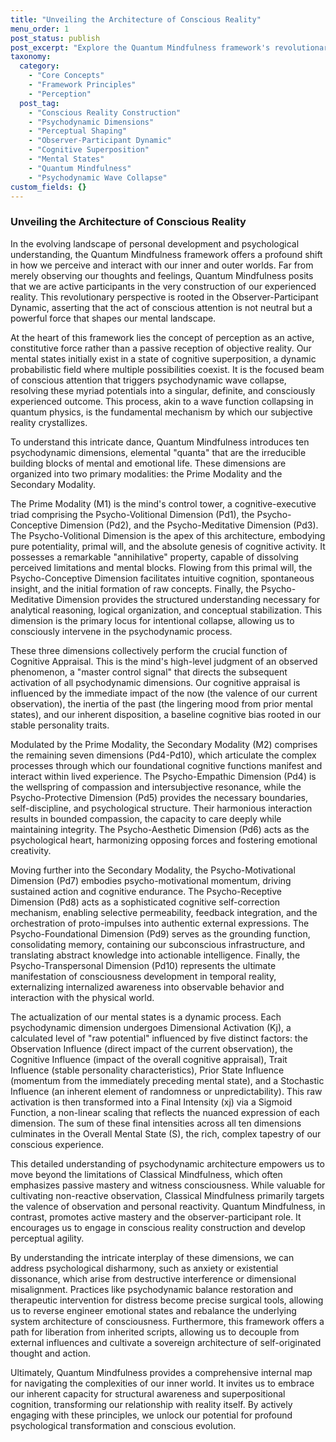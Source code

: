 ```yaml
---
title: "Unveiling the Architecture of Conscious Reality"
menu_order: 1
post_status: publish
post_excerpt: "Explore the Quantum Mindfulness framework's revolutionary perspective on perception. This post delves into how our conscious attention actively shapes experienced reality through psychodynamic wave collapse, moving beyond passive observation to embrace our role as co-creators of our mental landscape. Discover the intricate interplay of psychodynamic dimensions that form our subjective experience and how to leverage them for profound psychological transformation."
taxonomy:
  category:
    - "Core Concepts"
    - "Framework Principles"
    - "Perception"
  post_tag:
    - "Conscious Reality Construction"
    - "Psychodynamic Dimensions"
    - "Perceptual Shaping"
    - "Observer-Participant Dynamic"
    - "Cognitive Superposition"
    - "Mental States"
    - "Quantum Mindfulness"
    - "Psychodynamic Wave Collapse"
custom_fields: {}
---
```


### Unveiling the Architecture of Conscious Reality

In the evolving landscape of personal development and psychological understanding, the Quantum Mindfulness framework offers a profound shift in how we perceive and interact with our inner and outer worlds. Far from merely observing our thoughts and feelings, Quantum Mindfulness posits that we are active participants in the very construction of our experienced reality. This revolutionary perspective is rooted in the Observer-Participant Dynamic, asserting that the act of conscious attention is not neutral but a powerful force that shapes our mental landscape.

At the heart of this framework lies the concept of perception as an active, constitutive force rather than a passive reception of objective reality. Our mental states initially exist in a state of cognitive superposition, a dynamic probabilistic field where multiple possibilities coexist. It is the focused beam of conscious attention that triggers psychodynamic wave collapse, resolving these myriad potentials into a singular, definite, and consciously experienced outcome. This process, akin to a wave function collapsing in quantum physics, is the fundamental mechanism by which our subjective reality crystallizes.

To understand this intricate dance, Quantum Mindfulness introduces ten psychodynamic dimensions, elemental "quanta" that are the irreducible building blocks of mental and emotional life. These dimensions are organized into two primary modalities: the Prime Modality and the Secondary Modality.

The Prime Modality (M1) is the mind's control tower, a cognitive-executive triad comprising the Psycho-Volitional Dimension (Pd1), the Psycho-Conceptive Dimension (Pd2), and the Psycho-Meditative Dimension (Pd3). The Psycho-Volitional Dimension is the apex of this architecture, embodying pure potentiality, primal will, and the absolute genesis of cognitive activity. It possesses a remarkable "annihilative" property, capable of dissolving perceived limitations and mental blocks. Flowing from this primal will, the Psycho-Conceptive Dimension facilitates intuitive cognition, spontaneous insight, and the initial formation of raw concepts. Finally, the Psycho-Meditative Dimension provides the structured understanding necessary for analytical reasoning, logical organization, and conceptual stabilization. This dimension is the primary locus for intentional collapse, allowing us to consciously intervene in the psychodynamic process.

These three dimensions collectively perform the crucial function of Cognitive Appraisal. This is the mind's high-level judgment of an observed phenomenon, a "master control signal" that directs the subsequent activation of all psychodynamic dimensions. Our cognitive appraisal is influenced by the immediate impact of the now (the valence of our current observation), the inertia of the past (the lingering mood from prior mental states), and our inherent disposition, a baseline cognitive bias rooted in our stable personality traits.

Modulated by the Prime Modality, the Secondary Modality (M2) comprises the remaining seven dimensions (Pd4-Pd10), which articulate the complex processes through which our foundational cognitive functions manifest and interact within lived experience. The Psycho-Empathic Dimension (Pd4) is the wellspring of compassion and intersubjective resonance, while the Psycho-Protective Dimension (Pd5) provides the necessary boundaries, self-discipline, and psychological structure. Their harmonious interaction results in bounded compassion, the capacity to care deeply while maintaining integrity. The Psycho-Aesthetic Dimension (Pd6) acts as the psychological heart, harmonizing opposing forces and fostering emotional creativity.

Moving further into the Secondary Modality, the Psycho-Motivational Dimension (Pd7) embodies psycho-motivational momentum, driving sustained action and cognitive endurance. The Psycho-Receptive Dimension (Pd8) acts as a sophisticated cognitive self-correction mechanism, enabling selective permeability, feedback integration, and the orchestration of proto-impulses into authentic external expressions. The Psycho-Foundational Dimension (Pd9) serves as the grounding function, consolidating memory, containing our subconscious infrastructure, and translating abstract knowledge into actionable intelligence. Finally, the Psycho-Transpersonal Dimension (Pd10) represents the ultimate manifestation of consciousness development in temporal reality, externalizing internalized awareness into observable behavior and interaction with the physical world.

The actualization of our mental states is a dynamic process. Each psychodynamic dimension undergoes Dimensional Activation (Kj), a calculated level of "raw potential" influenced by five distinct factors: the Observation Influence (direct impact of the current observation), the Cognitive Influence (impact of the overall cognitive appraisal), Trait Influence (stable personality characteristics), Prior State Influence (momentum from the immediately preceding mental state), and a Stochastic Influence (an inherent element of randomness or unpredictability). This raw activation is then transformed into a Final Intensity (xj) via a Sigmoid Function, a non-linear scaling that reflects the nuanced expression of each dimension. The sum of these final intensities across all ten dimensions culminates in the Overall Mental State (S), the rich, complex tapestry of our conscious experience.

This detailed understanding of psychodynamic architecture empowers us to move beyond the limitations of Classical Mindfulness, which often emphasizes passive mastery and witness consciousness. While valuable for cultivating non-reactive observation, Classical Mindfulness primarily targets the valence of observation and personal reactivity. Quantum Mindfulness, in contrast, promotes active mastery and the observer-participant role. It encourages us to engage in conscious reality construction and develop perceptual agility.

By understanding the intricate interplay of these dimensions, we can address psychological disharmony, such as anxiety or existential dissonance, which arise from destructive interference or dimensional misalignment. Practices like psychodynamic balance restoration and therapeutic intervention for distress become precise surgical tools, allowing us to reverse engineer emotional states and rebalance the underlying system architecture of consciousness. Furthermore, this framework offers a path for liberation from inherited scripts, allowing us to decouple from external influences and cultivate a sovereign architecture of self-originated thought and action.

Ultimately, Quantum Mindfulness provides a comprehensive internal map for navigating the complexities of our inner world. It invites us to embrace our inherent capacity for structural awareness and superpositional cognition, transforming our relationship with reality itself. By actively engaging with these principles, we unlock our potential for profound psychological transformation and conscious evolution.